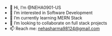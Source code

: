 - 👋 Hi, I’m @NEHA0901-US
- 👀 I’m interested in Software Development
- 🌱 I’m currently learning MERN Stack
- 💞️ I’m looking to collaborate on full stack projects
- 📫 Reach me: nehasharma98124@gmail.com

<!---
NEHA0901-US/NEHA0901-US is a ✨ special ✨ repository because its `README.md` (this file) appears on your GitHub profile.
You can click the Preview link to take a look at your changes.
--->
